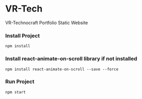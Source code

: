 # VR-Tech
VR-Technocraft Portfolio Static Website

### Install Project
`npm install`
### Install react-animate-on-scroll library if not installed
`npm install react-animate-on-scroll --save --force`

### Run Project
`npm start`
